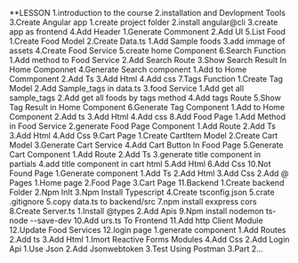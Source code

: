 **LESSON
1.introduction to the course
2.installation and Devlopment Tools
3.Create Angular app
    1.create project folder
    2.install angular@cli
    3.create app as frontend
4.Add Header
    1.Generate Commonent
    2.Add UI
5.List Food
    1.Create Food Model
    2.Create Data.ts
        1.Add Sample foods
    3.add immage of assets
    4.Create Food Service
    5.create home Component
6.Search Function
    1.Add method to Food Service
    2.Add Search Route
    3.Show Search Result In Home Componnet
    4.Generate Search component
        1.Add to Home Commponent
        2.Add Ts
        3.Add Html
        4.Add css
7.Tags Function
    1.Create Tag Model
    2.Add Sample_tags in data.ts
    3.food Service
        1.Add get all sample_tags
        2.Add get all foods by tags method
    4.Add tags Route
    5.Show Tag Result in Home Component
    6.Generate Tag Component
        1.Add to Home Component
        2.Add ts 
        3.Add Html
        4.Add css
8.Add Food Page
    1.Add Method in Food Service
    2.generate Food Page Component
        1.Add Route
        2.Add Ts
        3.Add Html
        4.Add Css
9.Cart Page
    1.Create CartItem Model
    2.Create Cart Model
    3.Generate Cart Service
    4.Add Cart Button In Food Page
    5.Generate Cart Component
        1.Add Route
        2.Add Ts
        3.generate title component in partials
        4.add title component in cart html
        5.Add Html
        6.Add Css
10.Not Found Page
    1.Generate  component
        1.Add Ts
        2.Add Html
        3.Add Css
    2.Add @ Pages
        1.Home page
        2.Food Page
        3.Cart Page
11.Backend
    1.Create backend Folder
    2.Npm InIt
    3.Npm Install Typescript
    4.Create tsconfig.json
    5.crate .gitignore
    5.copy data.ts to backend/src
    7.npm install exxpress cors
    8.Create Server.ts
        1.Install @types
        2.Add Apis
    9.Npm install nodemon ts-node --save-dev
    10.Add urs.ts To Frontend
    11.Add http Client Module
    12.Update Food Services
12.login page
        1.generate component
            1.Add Routes
            2.Add ts
            3.Add Html
                1.Imort Reactive Forms Modules
            4.Add Css
        2.Add Login Api
            1.Use Json
            2.Add Jsonwebtoken
            3.Test Using Postman
        3.Part 2...
        


        